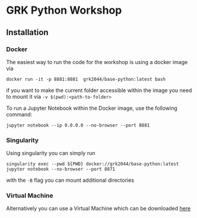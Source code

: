 # GRK Python Workshop

## Installation

### Docker
The easiest way to run the code for the workshop is using a docker image via
```
docker run -it -p 8881:8881  grk2044/base-python:latest bash
```
if you want to make the current folder accessible within the image you need to mount it via `-v $(pwd):<path-to-folder>`

To run a Jupyter Notebook within the Docker image, use the following command:

```
jupyter notebook --ip 0.0.0.0 --no-browser --port 8881
```
### Singularity
Using singularity you can simply run
```
singularity exec --pwd ${PWD} docker://grk2044/base-python:latest jupyter notebook --no-browser --port 8871
```

with the `-B` flag you can mount additional directories

### Virtual Machine

Alternatively you can use a Virtual Machine which can be downloaded [here](http://go.web.cern.ch/go/8Z8J)
